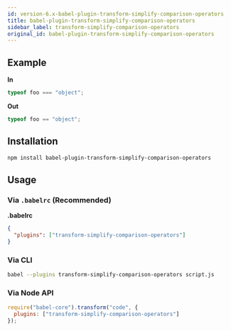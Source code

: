```yaml
---
id: version-6.x-babel-plugin-transform-simplify-comparison-operators
title: babel-plugin-transform-simplify-comparison-operators
sidebar_label: transform-simplify-comparison-operators
original_id: babel-plugin-transform-simplify-comparison-operators
---
```


## Example

**In**

```javascript
typeof foo === "object";
```

**Out**

```javascript
typeof foo == "object";
```

## Installation

```sh
npm install babel-plugin-transform-simplify-comparison-operators
```

## Usage

### Via `.babelrc` (Recommended)

**.babelrc**

```json
{
  "plugins": ["transform-simplify-comparison-operators"]
}
```

### Via CLI

```sh
babel --plugins transform-simplify-comparison-operators script.js
```

### Via Node API

```javascript
require("babel-core").transform("code", {
  plugins: ["transform-simplify-comparison-operators"]
});
```

